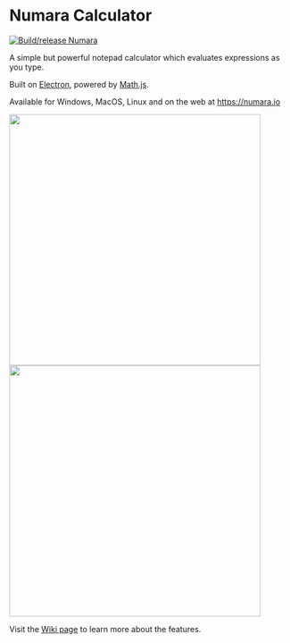 # Numara Calculator

[![Build/release Numara](https://github.com/bornova/numara-calculator/actions/workflows/build.yml/badge.svg)](https://github.com/bornova/numara-calculator/actions/workflows/build.yml)

A simple but powerful notepad calculator which evaluates expressions as you type.

Built on [Electron](https://github.com/electron/electron), powered by [Math.js](https://github.com/josdejong/mathjs).

Available for Windows, MacOS, Linux and on the web at https://numara.io

<img src='https://github.com/bornova/numara-calculator/assets/35872220/fcb5689d-a733-46eb-9b7e-32eae66b4282' width='450'>
<img src='https://github.com/bornova/numara-calculator/assets/35872220/0bb9051e-7d1d-4ed4-bf4c-87e63ada3195' width='450'>


Visit the [Wiki page](https://github.com/bornova/numara-calculator/wiki) to learn more about the features.
